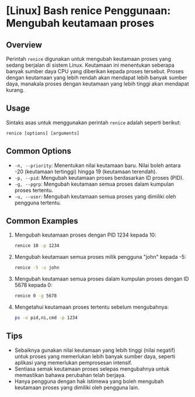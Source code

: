 # [Linux] Bash renice Penggunaan: Mengubah keutamaan proses

## Overview
Perintah `renice` digunakan untuk mengubah keutamaan proses yang sedang berjalan di sistem Linux. Keutamaan ini menentukan seberapa banyak sumber daya CPU yang diberikan kepada proses tersebut. Proses dengan keutamaan yang lebih rendah akan mendapat lebih banyak sumber daya, manakala proses dengan keutamaan yang lebih tinggi akan mendapat kurang.

## Usage
Sintaks asas untuk menggunakan perintah `renice` adalah seperti berikut:

```
renice [options] [arguments]
```

## Common Options
- `-n, --priority`: Menentukan nilai keutamaan baru. Nilai boleh antara -20 (keutamaan tertinggi) hingga 19 (keutamaan terendah).
- `-p, --pid`: Mengubah keutamaan proses berdasarkan ID proses (PID).
- `-g, --pgrp`: Mengubah keutamaan semua proses dalam kumpulan proses tertentu.
- `-u, --user`: Mengubah keutamaan semua proses yang dimiliki oleh pengguna tertentu.

## Common Examples
1. Mengubah keutamaan proses dengan PID 1234 kepada 10:
   ```bash
   renice 10 -p 1234
   ```

2. Mengubah keutamaan semua proses milik pengguna "john" kepada -5:
   ```bash
   renice -5 -u john
   ```

3. Mengubah keutamaan semua proses dalam kumpulan proses dengan ID 5678 kepada 0:
   ```bash
   renice 0 -g 5678
   ```

4. Mengetahui keutamaan proses tertentu sebelum mengubahnya:
   ```bash
   ps -o pid,ni,cmd -p 1234
   ```

## Tips
- Sebaiknya gunakan nilai keutamaan yang lebih tinggi (nilai negatif) untuk proses yang memerlukan lebih banyak sumber daya, seperti aplikasi yang memerlukan pemprosesan intensif.
- Sentiasa semak keutamaan proses selepas mengubahnya untuk memastikan bahawa perubahan telah berjaya.
- Hanya pengguna dengan hak istimewa yang boleh mengubah keutamaan proses yang dimiliki oleh pengguna lain.